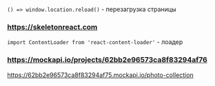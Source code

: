 `() => window.location.reload()` - перезагрузка страницы

### https://skeletonreact.com

`import ContentLoader from 'react-content-loader'` - лоадер

### https://mockapi.io/projects/62bb2e96573ca8f83294af76
https://62bb2e96573ca8f83294af75.mockapi.io/photo-collection


